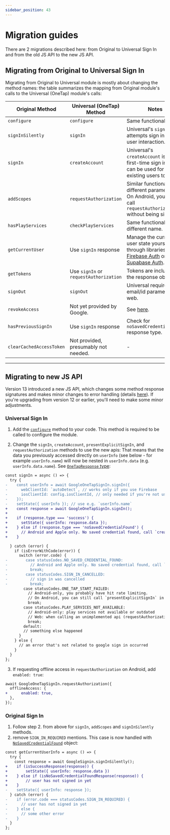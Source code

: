 ```yaml
---
sidebar_position: 43
---
```


# Migration guides

There are 2 migrations described here: from Original to Universal Sign In and from the old JS API to the new JS API.

## Migrating from Original to Universal Sign In

Migrating from Original to Universal module is mostly about changing the method names: the table summarizes the mapping from Original module's calls to the Universal (OneTap) module's calls:

| Original Method          | Universal (OneTap) Method              | Notes                                                                                                                                                                                                                                            |
| ------------------------ | -------------------------------------- | ------------------------------------------------------------------------------------------------------------------------------------------------------------------------------------------------------------------------------------------------ |
| `configure`              | `configure`                            | Same functionality.                                                                                                                                                                                                                              |
| `signInSilently`         | `signIn`                               | Universal's `signIn` attempts sign in without user interaction.                                                                                                                                                                                  |
| `signIn`                 | `createAccount`                        | Universal's `createAccount` is for first-time sign in (but can be used for existing users too).                                                                                                                                                  |
| `addScopes`              | `requestAuthorization`                 | Similar functionality, different parameters. On Android, you can call `requestAuthorization` without being signed in!                                                                                                                            |
| `hasPlayServices`        | `checkPlayServices`                    | Same functionality, different name.                                                                                                                                                                                                              |
| `getCurrentUser`         | Use `signIn` response                  | Manage the current user state yourself, or through libraries like [Firebase Auth](https://rnfirebase.io/auth/usage#listening-to-authentication-state) or [Supabase Auth](https://supabase.com/docs/reference/javascript/auth-onauthstatechange). |
| `getTokens`              | Use `signIn` or `requestAuthorization` | Tokens are included in the response object.                                                                                                                                                                                                      |
| `signOut`                | `signOut`                              | Universal requires email/id parameter on web.                                                                                                                                                                                                    |
| `revokeAccess`           | Not yet provided by Google.            | See [here](https://stackoverflow.com/a/78877334/2070942).                                                                                                                                                                                        |
| `hasPreviousSignIn`      | Use `signIn` response                  | Check for `noSavedCredentialFound` response type.                                                                                                                                                                                                |
| `clearCachedAccessToken` | Not provided, presumably not needed.   | -                                                                                                                                                                                                                                                |

---

## Migrating to new JS API

Version 13 introduced a new JS API, which changes some method response signatures and makes minor changes to error handling (details [here](https://github.com/react-native-google-signin/google-signin/pull/1326)). If you're upgrading from version 12 or earlier, you'll need to make some minor adjustments.

### Universal Sign In

1. Add the [`configure`](one-tap#configure) method to your code. This method is required to be called to configure the module.

2. Change the `signIn`, `createAccount`, `presentExplicitSignIn`, and `requestAuthorization` methods to use the new apis: That means that the data you previously accessed directly on `userInfo` (see below - for example `userInfo.name`) will now be nested in `userInfo.data` (e.g. `userInfo.data.name`). See [`OneTapResponse` type](/docs/api#onetapresponse):

```diff
const signIn = async () => {
  try {
-    const userInfo = await GoogleOneTapSignIn.signIn({
-      webClientId: `autoDetect`, // works only if you use Firebase
-      iosClientId: config.iosClientId, // only needed if you're not using Firebase
-    });
-    setState({ userInfo }); // use e.g. `userInfo.name`
+    const response = await GoogleOneTapSignIn.signIn();
+
+    if (response.type === 'success') {
+      setState({ userInfo: response.data });
+    } else if (response.type === 'noSavedCredentialFound') {
+      // Android and Apple only. No saved credential found, call `createAccount`
+    }

  } catch (error) {
    if (isErrorWithCode(error)) {
      switch (error.code) {
-        case statusCodes.NO_SAVED_CREDENTIAL_FOUND:
-          // Android and Apple only. No saved credential found, call `createAccount`
-          break;
-        case statusCodes.SIGN_IN_CANCELLED:
-          // sign in was cancelled
-          break;
        case statusCodes.ONE_TAP_START_FAILED:
          // Android-only, you probably have hit rate limiting.
          // On Android, you can still call `presentExplicitSignIn` in this case.
          break;
        case statusCodes.PLAY_SERVICES_NOT_AVAILABLE:
          // Android-only: play services not available or outdated
          // Web: when calling an unimplemented api (requestAuthorization)
          break;
        default:
        // something else happened
      }
    } else {
      // an error that's not related to google sign in occurred
    }
  }
};
```

3. If requesting offline access in `requestAuthorization` on Android, add `enabled: true`:

```diff
await GoogleOneTapSignIn.requestAuthorization({
  offlineAccess: {
+      enabled: true,
  },
});
```

### Original Sign In

1. Follow step 2. from above for `signIn`, `addScopes` and `signInSilently` methods.
2. remove `SIGN_IN_REQUIRED` mentions. This case is now handled with [`NoSavedCredentialFound`](api#nosavedcredentialfound) object:

```diff
const getCurrentUserInfo = async () => {
  try {
    const response = await GoogleSignin.signInSilently();
+    if (isSuccessResponse(response)) {
+        setState({ userInfo: response.data })
+    } else if (isNoSavedCredentialFoundResponse(response)) {
+        // user has not signed in yet
+    }
-    setState({ userInfo: response });
  } catch (error) {
-    if (error.code === statusCodes.SIGN_IN_REQUIRED) {
-      // user has not signed in yet
-    } else {
-      // some other error
-    }
  }
};
```

